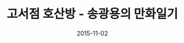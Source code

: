 ---
layout: post
title:  "고서점 호산방 - 송광용의 만화일기"
date:   2015-11-02
categories: work
sub-cat: self-initiated
bg-color-1:	5f4b2a
bg-color-2: eee
img:
    - /img/hosanbang-01.jpg
    - /img/hosanbang-02.jpg
    - /img/hosanbang-03.jpg
    - /img/hosanbang-04.jpg
    - /img/hosanbang-05.jpg
    - /img/hosanbang-06.jpg
    - /img/hosanbang-07.jpg
collab: 
    - "글. 정아람"
    - "도움. 박대헌"

txt:
---